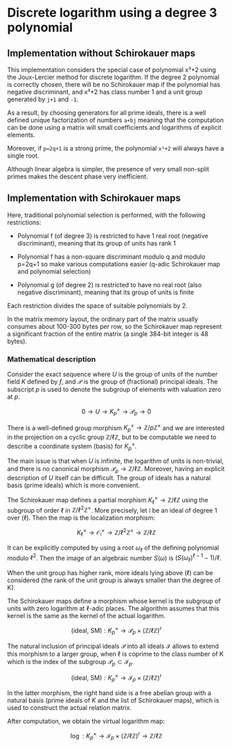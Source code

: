 # Discrete logarithm using a degree 3 polynomial

## Implementation without Schirokauer maps

This implementation considers the special case of polynomial x³+2
using the Joux-Lercier method for discrete logarithm.
If the degree 2 polynomial is correctly chosen, there will
be no Schirokauer map if the polynomial has negative discriminant,
and x³+2 has class number 1 and a unit group generated by `j+1` and `-1`.

As a result, by choosing generators for all prime ideals, there is
a well defined unique factorization of numbers `a+bj` meaning that
the computation can be done using a matrix will small coefficients
and logarithms of explicit elements.

Moreover, if `p=2q+1` is a strong prime, the polynomial `x³+2` will
always have a single root.

Although linear algebra is simpler, the presence of very small
non-split primes makes the descent phase very inefficient.

## Implementation with Schirokauer maps

Here, traditional polynomial selection is performed, with the following
restrictions:

* Polynomial f (of degree 3) is restricted to have 1 real root (negative
  discriminant), meaning that its group of units has rank 1

* Polynomial f has a non-square discriminant modulo q and modulo p=2q+1
  so make various computations easier (q-adic Schirokauer map
  and polynomial selection)

* Polynomial g (of degree 2) is restricted to have no real root
  (also negative discriminant), meaning that its group of units is finite

Each restriction divides the space of suitable polynomials by 2.

In the matrix memory layout, the ordinary part of the matrix
usually consumes about 100-300 bytes per row, so the Schirokauer
map represent a significant fraction of the entire matrix
(a single 384-bit integer is 48 bytes).

### Mathematical description

Consider the exact sequence where $U$ is the group of units of the number
field $K$ defined by $f$, and $\mathcal P$ is the group of (fractional)
principal ideals. The subscript $p$ is used to denote the subgroup
of elements with valuation zero at $p$.

$$ 0 \to U \to K^\times_p \to \mathcal P_p \to 0 $$

There is a well-defined group morphism $K^\times_p \to \mathbb Z / p\mathbb Z^\times$
and we are interested in the projection on a cyclic group $\mathbb Z / \ell \mathbb Z$,
but to be computable we need to describe a coordinate system (basis)  for $K^\times_p$.

The main issue is that when $U$ is infinite, the logarithm of units
is non-trivial, and there is no canonical morphism
$\mathcal P_p \to \mathbb Z / \ell \mathbb Z$. Moreover, having an explicit description
of $U$ itself can be difficult. The group of ideals has a natural basis (prime ideals)
which is more convenient.

The Schirokauer map defines a partial morphism $K^\times_\ell \to \mathbb Z / \ell \mathbb Z$
using the subgroup of order $\ell$ in $\mathbb Z / \ell^2 \mathbb Z ^\times$.
More precisely, let $\mathfrak l$ be an ideal of degree 1 over $(\ell)$.
Then the map is the localization morphism:

$$ K^\times_\ell \to \mathcal O_\mathfrak l^\times \to \mathbb Z / \ell^2 \mathbb Z ^\times \to \mathbb Z / \ell \mathbb Z$$

It can be explicitly computed by using a root $\omega_\ell$ of the defining polynomial modulo $\ell^2$.
Then the image of an algebraic number $S(\omega)$ is $(S(\omega_\ell)^{\ell-1} - 1) / \ell$.

When the unit group has higher rank, more ideals lying above $(\ell)$
can be considered (the rank of the unit group is always smaller than the degree of K).

The Schirokauer maps define a morphism whose kernel is the subgroup
of units with zero logarithm at $\ell$-adic places. The algorithm
assumes that this kernel is the same as the kernel of the actual logarithm.

$$ \text{(ideal, SM)}: K^\times_p \to \mathcal P_p \times (\mathbb Z / \ell \mathbb Z)^r $$

The natural inclusion of principal ideals $\mathcal P$ into all ideals
$\mathcal I$ allows to extend this morphism to a larger group, when $\ell$ is
coprime to the class number of K which is the index of the subgroup
$\mathcal P_p \subset \mathcal I_p$.

$$ \text{(ideal, SM)}: K^\times_p \to \mathcal I_p \times (\mathbb Z / \ell \mathbb Z)^r $$

In the latter morphism, the right hand side is a free abelian group with a natural basis
(prime ideals of $K$ and the list of Schirokauer maps), which is used to construct the
actual relation matrix.

After computation, we obtain the virtual logarithm map:

$$ \log: K^\times_p \to \mathcal I_p \times (\mathbb Z / \ell \mathbb Z)^r \to \mathbb Z / \ell \mathbb Z $$
